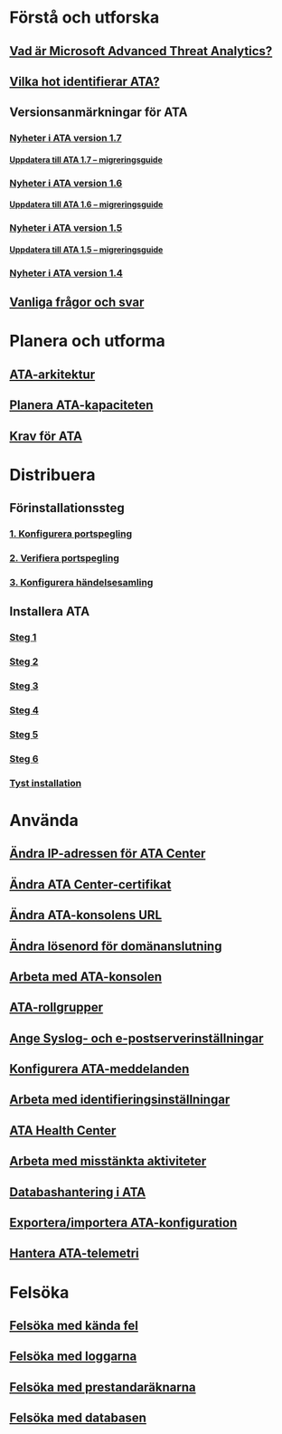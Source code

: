 # Förstå och utforska
## [Vad är Microsoft Advanced Threat Analytics?](/advanced-threat-analytics/understand-explore/what-is-ata)
## [Vilka hot identifierar ATA?](/advanced-threat-analytics/understand-explore/ata-threats)
## Versionsanmärkningar för ATA
### [Nyheter i ATA version 1.7](/advanced-threat-analytics/understand-explore/whats-new-version-1.7)
#### [Uppdatera till ATA 1.7 – migreringsguide](/advanced-threat-analytics/understand-explore/ata-update-1.7-migration-guide)
### [Nyheter i ATA version 1.6](/advanced-threat-analytics/understand-explore/whats-new-version-1.6)
#### [Uppdatera till ATA 1.6 – migreringsguide](/advanced-threat-analytics/understand-explore/ata-update-1.6-migration-guide)
### [Nyheter i ATA version 1.5](/advanced-threat-analytics/understand-explore/whats-new-version-1.5)
#### [Uppdatera till ATA 1.5 – migreringsguide](/advanced-threat-analytics/understand-explore/ata-update-1.5-migration-guide)
### [Nyheter i ATA version 1.4](/advanced-threat-analytics/understand-explore/whats-new-version-1.4)
## [Vanliga frågor och svar](/advanced-threat-analytics/understand-explore/ata-technical-faq)
# Planera och utforma
## [ATA-arkitektur](/advanced-threat-analytics/plan-design/ata-architecture)
## [Planera ATA-kapaciteten](/advanced-threat-analytics/plan-design/ata-capacity-planning)
## [Krav för ATA](/advanced-threat-analytics/plan-design/ata-prerequisites)
# Distribuera
## Förinstallationssteg
### [1. Konfigurera portspegling](/advanced-threat-analytics/deploy-use/configure-port-mirroring)
### [2. Verifiera portspegling](/advanced-threat-analytics/deploy-use/validate-port-mirroring)
### [3. Konfigurera händelsesamling](/advanced-threat-analytics/deploy-use/configure-event-collection)
## Installera ATA
### [Steg 1](/advanced-threat-analytics/deploy-use/install-ata-step1)
### [Steg 2](/advanced-threat-analytics/deploy-use/install-ata-step2)
### [Steg 3](/advanced-threat-analytics/deploy-use/install-ata-step3)
### [Steg 4](/advanced-threat-analytics/deploy-use/install-ata-step4)
### [Steg 5](/advanced-threat-analytics/deploy-use/install-ata-step5)
### [Steg 6](/advanced-threat-analytics/deploy-use/install-ata-step6)
### [Tyst installation](/advanced-threat-analytics/deploy-use/ata-silent-installation)
# Använda
## [Ändra IP-adressen för ATA Center](/advanced-threat-analytics/deploy-use/modifying-ata-config-centerip)
## [Ändra ATA Center-certifikat](/advanced-threat-analytics/deploy-use/modifying-ata-config-centercert)
## [Ändra ATA-konsolens URL](/advanced-threat-analytics/deploy-use/modifying-ata-config-consoleurl)
## [Ändra lösenord för domänanslutning](/advanced-threat-analytics/deploy-use/modifying-ata-config-dcpassword)
## [Arbeta med ATA-konsolen](/advanced-threat-analytics/deploy-use/working-with-ata-console)
## [ATA-rollgrupper](/advanced-threat-analytics/deploy-use/ata-role-groups)
## [Ange Syslog- och e-postserverinställningar](/advanced-threat-analytics/deploy-use/setting-syslog-email-server-settings)
## [Konfigurera ATA-meddelanden](/advanced-threat-analytics/deploy-use/setting-ata-alerts)
## [Arbeta med identifieringsinställningar](/advanced-threat-analytics/deploy-use/working-with-detection-settings)
## [ATA Health Center](/advanced-threat-analytics/deploy-use/ata-health-center)
## [Arbeta med misstänkta aktiviteter](/advanced-threat-analytics/deploy-use/working-with-suspicious-activities)
## [Databashantering i ATA](/advanced-threat-analytics/deploy-use/ata-database-management)
## [Exportera/importera ATA-konfiguration](/advanced-threat-analytics/deploy-use/ata-configuration-file)
## [Hantera ATA-telemetri](/advanced-threat-analytics/deploy-use/manage-telemetry-settings)
# Felsöka
## [Felsöka med kända fel](troubleshooting-ata-known-errors.md)
## [Felsöka med loggarna](troubleshooting-ata-using-logs.md)
## [Felsöka med prestandaräknarna](troubleshooting-ata-using-perf-counters.md)
## [Felsöka med databasen](troubleshooting-ata-using-ata-database.md)


<!--HONumber=Jan17_HO2-->


